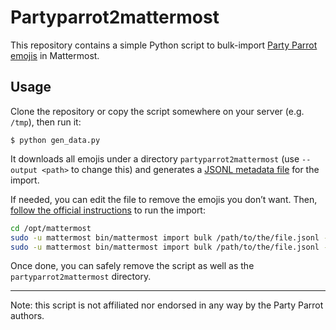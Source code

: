 # Partyparrot2mattermost

This repository contains a simple Python script to bulk-import [Party Parrot emojis][pp] in Mattermost.

## Usage

Clone the repository or copy the script somewhere on your server (e.g. `/tmp`), then run it:

    $ python gen_data.py

It downloads all emojis under a directory `partyparrot2mattermost` (use `--output <path>` to change this) and generates
a [JSONL metadata file][jsonl] for the import.

If needed, you can edit the file to remove the emojis you don’t want. Then, [follow the official instructions][howto] to
run the import:

```bash
cd /opt/mattermost
sudo -u mattermost bin/mattermost import bulk /path/to/the/file.jsonl --validate
sudo -u mattermost bin/mattermost import bulk /path/to/the/file.jsonl --apply
```

Once done, you can safely remove the script as well as the `partyparrot2mattermost` directory.

----
Note: this script is not affiliated nor endorsed in any way by the Party Parrot authors.

[pp]: https://cultofthepartyparrot.com/

[jsonl]: https://docs.mattermost.com/deployment/bulk-loading.html#data-format

[howto]: https://docs.mattermost.com/deployment/bulk-loading.html#running-the-bulk-loading-command
